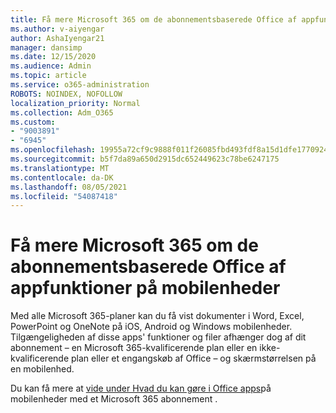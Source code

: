 ```yaml
---
title: Få mere Microsoft 365 om de abonnementsbaserede Office af appfunktioner på mobilenheder
ms.author: v-aiyengar
author: AshaIyengar21
manager: dansimp
ms.date: 12/15/2020
ms.audience: Admin
ms.topic: article
ms.service: o365-administration
ROBOTS: NOINDEX, NOFOLLOW
localization_priority: Normal
ms.collection: Adm_O365
ms.custom:
- "9003891"
- "6945"
ms.openlocfilehash: 19955a72cf9c9888f011f26085fbd493fdf8a15d1dfe17709244497f52be02d7
ms.sourcegitcommit: b5f7da89a650d2915dc652449623c78be6247175
ms.translationtype: MT
ms.contentlocale: da-DK
ms.lasthandoff: 08/05/2021
ms.locfileid: "54087418"
---
```

# <a name="learn-about-microsoft-365-subscriptionbased-availability-of-office-apps-features-on-mobile-devices"></a>Få mere Microsoft 365 om de abonnementsbaserede Office af appfunktioner på mobilenheder

Med alle Microsoft 365-planer kan du få vist dokumenter i Word, Excel, PowerPoint og OneNote på iOS, Android og Windows mobilenheder. Tilgængeligheden af disse apps' funktioner og filer afhænger dog af dit abonnement – en Microsoft 365-kvalificerende plan eller en ikke-kvalificerende plan eller et engangskøb af Office – og skærmstørrelsen på en mobilenhed.

Du kan få mere at [vide under Hvad du kan gøre i Office apps](https://go.microsoft.com/fwlink/?linkid=2135575)på mobilenheder med et Microsoft 365 abonnement . 